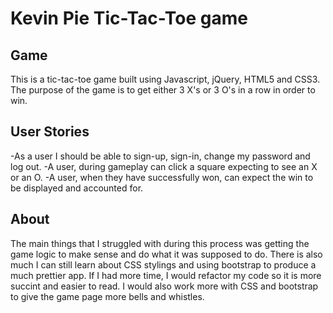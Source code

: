 # Kevin Pie Tic-Tac-Toe game

## Game

This is a tic-tac-toe game built using Javascript, jQuery, HTML5 and CSS3. The purpose of the game is to get either 3 X's or 3 O's in a row in order to win.

## User Stories
-As a user I should be able to sign-up, sign-in, change my password and log out.
-A user, during gameplay can click a square expecting to see an X or an O.
-A user, when they have successfully won, can expect the win to be displayed and accounted for.

## About
The main things that I struggled with during this process was getting the game logic to make sense and do what it was supposed to do.  There is also much I can still learn about CSS stylings and using bootstrap to produce a much prettier app.
If I had more time, I would refactor my code so it is more succint and easier to read. I would also work more with CSS and bootstrap to give the game page more bells and whistles. 
